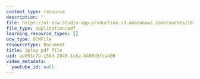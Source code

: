 ```yaml
---
content_type: resource
description: ''
file: https://ol-ocw-studio-app-production.s3.amazonaws.com/courses/18-06sc-linear-algebra-fall-2011/ae051c7b15bd20481cbab408d5fca486_l88D4r74gtM.pdf
file_type: application/pdf
learning_resource_types: []
ocw_type: OCWFile
resourcetype: Document
title: 3play pdf file
uid: ae051c7b-15bd-2048-1cba-b408d5fca486
video_metadata:
  youtube_id: null
---
```

